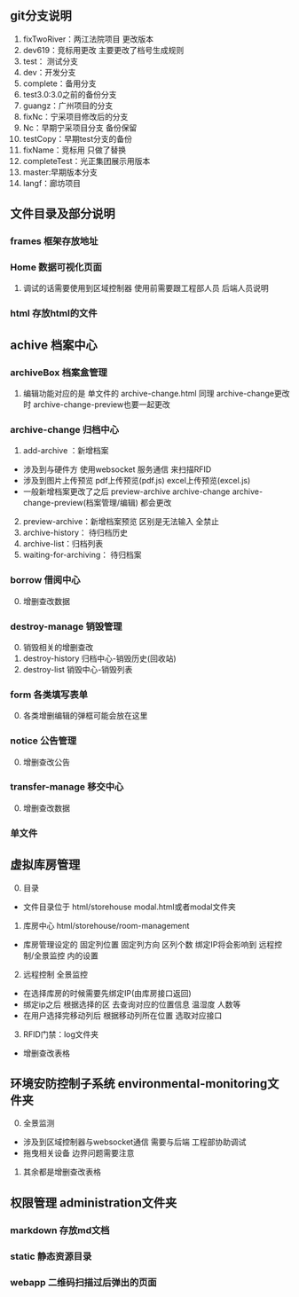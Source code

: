 ## git分支说明
1. fixTwoRiver：两江法院项目 更改版本
2. dev619：竞标用更改  主要更改了档号生成规则
3. test： 测试分支
4. dev：开发分支
5. complete：备用分支
6. test3.0:3.0之前的备份分支
7. guangz：广州项目的分支
8. fixNc：宁采项目修改后的分支
9. Nc：早期宁采项目分支 备份保留
10. testCopy：早期test分支的备份
11. fixName：竞标用 只做了替换
12. completeTest：光正集团展示用版本
13. master:早期版本分支
14. langf：廊坊项目
## 文件目录及部分说明
### frames 框架存放地址
### Home 数据可视化页面
1. 调试的话需要使用到区域控制器 使用前需要跟工程部人员 后端人员说明
### html 存放html的文件
## achive 档案中心
### archiveBox 档案盒管理
1. 编辑功能对应的是 单文件的 archive-change.html 同理 archive-change更改时  archive-change-preview也要一起更改
### archive-change 归档中心
1. add-archive ：新增档案
+ 涉及到与硬件方 使用websocket 服务通信 来扫描RFID
+ 涉及到图片上传预览 pdf上传预览(pdf.js) excel上传预览(excel.js)
+ 一般新增档案更改了之后  preview-archive  archive-change archive-change-preview(档案管理/编辑) 都会更改
2. preview-archive：新增档案预览 区别是无法输入 全禁止
3. archive-history： 待归档历史
4. archive-list：归档列表
5. waiting-for-archiving： 待归档案

### borrow 借阅中心
0. 增删查改数据
### destroy-manage 销毁管理
0. 销毁相关的增删查改
1. destroy-history 归档中心-销毁历史(回收站)
2. destroy-list 销毁中心-销毁列表
### form 各类填写表单
0. 各类增删编辑的弹框可能会放在这里
### notice 公告管理
0. 增删查改公告
### transfer-manage 移交中心
0. 增删查改数据
### 单文件


## 虚拟库房管理
0. 目录
+ 文件目录位于 html/storehouse modal.html或者modal文件夹
1. 库房中心 html/storehouse/room-management
+ 库房管理设定的 固定列位置 固定列方向 区列个数 绑定IP将会影响到 远程控制/全景监控 内的设置
2. 远程控制 全景监控
+ 在选择库房的时候需要先绑定IP(由库房接口返回) 
+ 绑定ip之后 根据选择的区 去查询对应的位置信息 温湿度 人数等
+ 在用户选择完移动列后 根据移动列所在位置 选取对应接口
3. RFID门禁：log文件夹
+ 增删查改表格

## 环境安防控制子系统 environmental-monitoring文件夹
0. 全景监测
+ 涉及到区域控制器与websocket通信 需要与后端 工程部协助调试
+ 拖曳相关设备 边界问题需要注意
1. 其余都是增删查改表格

## 权限管理 administration文件夹

### markdown 存放md文档

### static 静态资源目录

### webapp 二维码扫描过后弹出的页面


